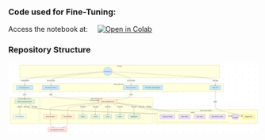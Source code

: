 ### Code used for Fine-Tuning:

Access the notebook at: &nbsp;&nbsp;&nbsp; [![Open in Colab](https://colab.research.google.com/assets/colab-badge.svg)](https://colab.research.google.com/drive/1nztoTv0wQgLn-keBjqBNZwx9u1EfyQV4?usp=sharing)

### Repository Structure

<a href="https://mermaidchart.com/play?utm_source=mermaid_live_editor&utm_medium=share#pako:eNqtV21v4jgQ_itWVnsCqUt4TSEfTqIkaSu1u9zR1Um3nCpDTPA1JFnHKeVK__uNnVeSwPVUqNTY8TPzeF48nrwqS98miq6sXH-7XGPG0YMx9xD8Pn9G32_RHd4RFr8Io4XDcLBGcyVbUOIl8bti_jYkrNGAZXim87nSbOq6vmK-x4lnx3g5yGi-khfe-jtE4-kxviqiQAwvp9c_5oqKA6oGLt45zI88O1RbrdZc-atCnsj8TlbUI6kck7NQBVFOWjw8JRh5YSYG4_-Wifh6ih0ipMQYyQlqzKjjUU8VjyhoHpP-tgi_34IkPAl7JhCUOmTBo4nj0Zcvv-47OhIBFr7cUL6PfVWF9XUElqgo9sI-d8_7oOCEKvCZki1yfSfcxyak25NbkIibh4fpHpkvZDkDy-iSZICYvAAaO8TjFRTwHsVk2TUR9guSiFPfQwdKCilWD0ONr_AeUk81J10IEcrjUtg3RCeB1RDJYHmwnItOIHIYDGQgCHrzeZJC1FsxXMskzQ0DCoZHwT4XrDtW0h_oG1uuScgZPmn9CSxqWDjk4G51uuNr32senL2Cz8GYGIESgUMXBHItF70W1Pe-DWJyiMbATjlZ8nr8lPmbgMcC8RjFacLq8cWtCbdlhCcgGcdxzP7u7h4tseuKvA6IN759H_aabKhH34f9bUu89yEnLo6KmXUKexM5DvUcC6fxL6XLHzM0g8J0j5_gBJueHfjU4_Fy9l5UsHqcjAHeJoUg9bX0aoaO1zInlxezrRiYY_QLiiseXlCX8l0lZWtBhdS89z3HN65-NJJBU2zQXuSAO6hNYA88hFvQjPssSVV_EeawAiXsmbhhkUTak105cl2kZ_YGyVex1iK3dOqaEJ6KyMkptCh2KVgWvlNYeS4ytJzd0BAM3B0Tq7tIynWHEWyrWwZndJ96N6nF5aw7iiyrhEPBk0tChOOIulqUvFTk8s-IsF26lNd9ly6fkPkMuhKJpXwT3z9zZc15EOqq6lC-jhatpb9Rn6m9izi0QU8ML6AXoioWW1m50YvKGSHqBopt_A8HQaXfSBMj40musf_NtXD9RQ1XtUcp84m8OBvbYWtzQJU2NGcha2BQ11TDuBsKAAuEL4eMcbDPwebHbdQRnmJ-fpRN8rCq84rZ_VEOqSwU8WoFu0OerAR_NNVTDvvpEcdDWQ8fcXpflxI_r-_nZw6k7sf4JLAScVJpPuxUl8JM6LIX0NKVjDss9h_m2sgrRc3VVvIlvybORSY1VniyC-ZcNEJhlSW_ms7GU7zfEsLsFpjxnUuy-o_D0CArlH46oRV1Xf2T0TaHlnUBja__RPRP7Z6mGVpJRDTwKdyyBmYng3e7Q603LsHjZjQRsCzTMgaZgNHVRh2zJGAvErA5Bv1GBtasfnfSKYHha5gwD7upiCH-chH5K4nIT4p0P23LsvqnDYAyme3eGlzl5hpX46v2qISGvi9Fm2bf7GboyaDX7rXnnnKhOIzais5ZRC6UDWEQQZgqr0LTXOFrsoHmS4ehTVY4crmI4huIBdj70_c3qSScEWet6CvshjCLAhtzYlAMFSmHQGQJm8Bh4ore0y6lDkV_VV4UvXvZgg2NekPtsj3odXqdC2Wn6KNBa9TrtTv9Qb_fH2mj4duF8o8kbbdGmtYdaMNObzjQYHX49i_ckLai">
<img src="../main/public/repoarch.png" width="900">
</a>